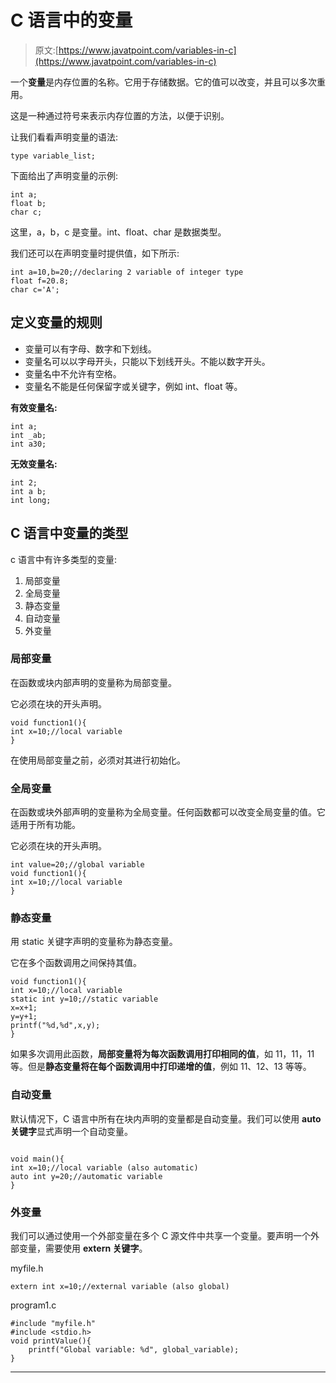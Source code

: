 # C 语言中的变量

> 原文:[https://www.javatpoint.com/variables-in-c](https://www.javatpoint.com/variables-in-c)

一个**变量**是内存位置的名称。它用于存储数据。它的值可以改变，并且可以多次重用。

这是一种通过符号来表示内存位置的方法，以便于识别。

让我们看看声明变量的语法:

```
type variable_list;

```

下面给出了声明变量的示例:

```
int a;
float b;
char c;

```

这里，a，b，c 是变量。int、float、char 是数据类型。

我们还可以在声明变量时提供值，如下所示:

```
int a=10,b=20;//declaring 2 variable of integer type
float f=20.8;
char c='A';

```

## 定义变量的规则

*   变量可以有字母、数字和下划线。
*   变量名可以以字母开头，只能以下划线开头。不能以数字开头。
*   变量名中不允许有空格。
*   变量名不能是任何保留字或关键字，例如 int、float 等。

**有效变量名:**

```
int a;
int _ab;
int a30;

```

**无效变量名:**

```
int 2;
int a b;
int long;

```

## C 语言中变量的类型

c 语言中有许多类型的变量:

1.  局部变量
2.  全局变量
3.  静态变量
4.  自动变量
5.  外变量

### 局部变量

在函数或块内部声明的变量称为局部变量。

它必须在块的开头声明。

```
void function1(){
int x=10;//local variable
}

```

在使用局部变量之前，必须对其进行初始化。

### 全局变量

在函数或块外部声明的变量称为全局变量。任何函数都可以改变全局变量的值。它适用于所有功能。

它必须在块的开头声明。

```
int value=20;//global variable
void function1(){
int x=10;//local variable
}

```

### 静态变量

用 static 关键字声明的变量称为静态变量。

它在多个函数调用之间保持其值。

```
void function1(){
int x=10;//local variable
static int y=10;//static variable
x=x+1;
y=y+1;
printf("%d,%d",x,y);
}

```

如果多次调用此函数，**局部变量将为每次函数调用打印相同的值**，如 11，11，11 等。但是**静态变量将在每个函数调用中打印递增的值**，例如 11、12、13 等等。

### 自动变量

默认情况下，C 语言中所有在块内声明的变量都是自动变量。我们可以使用 **auto 关键字**显式声明一个自动变量。

```

void main(){
int x=10;//local variable (also automatic)
auto int y=20;//automatic variable
}

```

### 外变量

我们可以通过使用一个外部变量在多个 C 源文件中共享一个变量。要声明一个外部变量，需要使用 **extern 关键字**。

myfile.h

```
extern int x=10;//external variable (also global)

```

program1.c

```
#include "myfile.h"
#include <stdio.h>
void printValue(){
    printf("Global variable: %d", global_variable);
}

```

* * *